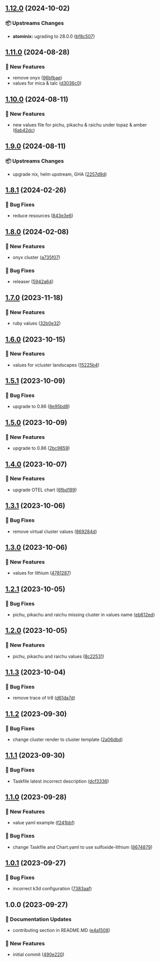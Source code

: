 ## [1.12.0](https://github.com/AtomiCloud/sulfoxide.lithium/compare/v1.11.0...v1.12.0) (2024-10-02)


### 📦 Upstreams Changes

* **atominix:** ugrading to 28.0.0 ([bf8c507](https://github.com/AtomiCloud/sulfoxide.lithium/commit/bf8c50702a3db098a2b6a4fb1db1ced41c514abc))

## [1.11.0](https://github.com/AtomiCloud/sulfoxide.lithium/compare/v1.10.0...v1.11.0) (2024-08-28)


### 🚀 New Features

* remove onyx ([96bfbae](https://github.com/AtomiCloud/sulfoxide.lithium/commit/96bfbaeeaf0579f70abf8eb233b8af892782f5c0))
* values for mica & talc ([d3036c0](https://github.com/AtomiCloud/sulfoxide.lithium/commit/d3036c034d2ccb119c9c3d7fe8b02d8c0942f077))

## [1.10.0](https://github.com/AtomiCloud/sulfoxide.lithium/compare/v1.9.0...v1.10.0) (2024-08-11)


### 🚀 New Features

* new values file for pichu, pikachu & raichu under topaz & amber ([6ab42dc](https://github.com/AtomiCloud/sulfoxide.lithium/commit/6ab42dc6661d07669d00d759dac0ed04686257d0))

## [1.9.0](https://github.com/AtomiCloud/sulfoxide.lithium/compare/v1.8.1...v1.9.0) (2024-08-11)


### 📦 Upstreams Changes

* upgrade nix, helm upstream, GHA ([2257d9d](https://github.com/AtomiCloud/sulfoxide.lithium/commit/2257d9d249684909af1b1d6f34d6f8e130ad02b8))

## [1.8.1](https://github.com/AtomiCloud/sulfoxide.lithium/compare/v1.8.0...v1.8.1) (2024-02-26)


### 🐛 Bug Fixes

* reduce resources ([843e3e6](https://github.com/AtomiCloud/sulfoxide.lithium/commit/843e3e6e6bb2207ae22ad23ec7833cdf7c651f78))

## [1.8.0](https://github.com/AtomiCloud/sulfoxide.lithium/compare/v1.7.0...v1.8.0) (2024-02-08)


### 🚀 New Features

* onyx cluster ([a735f07](https://github.com/AtomiCloud/sulfoxide.lithium/commit/a735f07cc2e76bd7a71011a4b21a8c8681250ce1))


### 🐛 Bug Fixes

* releaser ([5942a64](https://github.com/AtomiCloud/sulfoxide.lithium/commit/5942a641322d6a58cc43b9eb37932dba04e9eec7))

## [1.7.0](https://github.com/AtomiCloud/sulfoxide.lithium/compare/v1.6.0...v1.7.0) (2023-11-18)


### 🚀 New Features

* ruby values ([32b0e32](https://github.com/AtomiCloud/sulfoxide.lithium/commit/32b0e32cb56efe6223a0ccc9c744251f374dfa2b))

## [1.6.0](https://github.com/AtomiCloud/sulfoxide.lithium/compare/v1.5.1...v1.6.0) (2023-10-15)


### 🚀 New Features

* values for vcluster landscapes ([15225b4](https://github.com/AtomiCloud/sulfoxide.lithium/commit/15225b4a000842029cfb1707199aff025a2128af))

## [1.5.1](https://github.com/AtomiCloud/sulfoxide.lithium/compare/v1.5.0...v1.5.1) (2023-10-09)


### 🐛 Bug Fixes

* upgrade to 0.86 ([8e95bd8](https://github.com/AtomiCloud/sulfoxide.lithium/commit/8e95bd8d0b2ec9973845bbcbc379c4045e63666d))

## [1.5.0](https://github.com/AtomiCloud/sulfoxide.lithium/compare/v1.4.0...v1.5.0) (2023-10-09)


### 🚀 New Features

* upgrade to 0.86 ([2bc9859](https://github.com/AtomiCloud/sulfoxide.lithium/commit/2bc98599156881488be16903f323dc23a11c9988))

## [1.4.0](https://github.com/AtomiCloud/sulfoxide.lithium/compare/v1.3.1...v1.4.0) (2023-10-07)


### 🚀 New Features

* upgrade OTEL chart ([6fbd199](https://github.com/AtomiCloud/sulfoxide.lithium/commit/6fbd19939eda05849710344ebd42cd72254e81bd))

## [1.3.1](https://github.com/AtomiCloud/sulfoxide.lithium/compare/v1.3.0...v1.3.1) (2023-10-06)


### 🐛 Bug Fixes

* remove virtual cluster values ([869284d](https://github.com/AtomiCloud/sulfoxide.lithium/commit/869284dadb260a54992482b1e7ab79c7c2ad1dcc))

## [1.3.0](https://github.com/AtomiCloud/sulfoxide.lithium/compare/v1.2.1...v1.3.0) (2023-10-06)


### 🚀 New Features

* values for lithium ([4781287](https://github.com/AtomiCloud/sulfoxide.lithium/commit/4781287a8301e128a7a1e02510fd5127d5ea1427))

## [1.2.1](https://github.com/AtomiCloud/sulfoxide.lithium/compare/v1.2.0...v1.2.1) (2023-10-05)


### 🐛 Bug Fixes

* pichu, pikachu and raichu missing cluster in values name ([eb612ed](https://github.com/AtomiCloud/sulfoxide.lithium/commit/eb612ed44f138d5f3b51249793a724a41f98b862))

## [1.2.0](https://github.com/AtomiCloud/sulfoxide.lithium/compare/v1.1.3...v1.2.0) (2023-10-05)


### 🚀 New Features

* pichu, pikachu and raichu values ([8c22531](https://github.com/AtomiCloud/sulfoxide.lithium/commit/8c225319e4e5ce71d97ab1980d93647bb2e4867f))

## [1.1.3](https://github.com/AtomiCloud/sulfoxide.lithium/compare/v1.1.2...v1.1.3) (2023-10-04)


### 🐛 Bug Fixes

* remove trace of tr8 ([d61da7d](https://github.com/AtomiCloud/sulfoxide.lithium/commit/d61da7d4c8f6d1b6ab71538b4c3eab847ed7ef4f))

## [1.1.2](https://github.com/AtomiCloud/sulfoxide.lithium/compare/v1.1.1...v1.1.2) (2023-09-30)


### 🐛 Bug Fixes

* change cluster render to cluster template ([2a06dbd](https://github.com/AtomiCloud/sulfoxide.lithium/commit/2a06dbd3bc2760f36766083301f0aa69d47363fa))

## [1.1.1](https://github.com/AtomiCloud/sulfoxide.lithium/compare/v1.1.0...v1.1.1) (2023-09-30)


### 🐛 Bug Fixes

* Taskfile latest incorrect description ([dcf3336](https://github.com/AtomiCloud/sulfoxide.lithium/commit/dcf3336c9156f1839c95b3dde609fa96607bd60a))

## [1.1.0](https://github.com/AtomiCloud/sulfoxide.lithium/compare/v1.0.1...v1.1.0) (2023-09-28)


### 🚀 New Features

* value yaml example ([f241bbf](https://github.com/AtomiCloud/sulfoxide.lithium/commit/f241bbf4af88839aa6657391e910989377af5863))


### 🐛 Bug Fixes

* change Taskfile and Chart.yaml to use sulfoxide-lithium ([8674879](https://github.com/AtomiCloud/sulfoxide.lithium/commit/8674879cb65c7a1d299acf99d0da783d62e2d9df))

## [1.0.1](https://github.com/AtomiCloud/sulfoxide.lithium/compare/v1.0.0...v1.0.1) (2023-09-27)


### 🐛 Bug Fixes

* incorrect k3d configuration ([7383aaf](https://github.com/AtomiCloud/sulfoxide.lithium/commit/7383aaf1f31390ce2e67519499667b6233b9d4b0))

## 1.0.0 (2023-09-27)


### 📝 Documentation Updates

* contributing section in README.MD ([e4a1508](https://github.com/AtomiCloud/sulfoxide.lithium/commit/e4a15089fa6b3c35d559a4196983c91c87b09fcb))


### 🚀 New Features

* initial commit ([490e220](https://github.com/AtomiCloud/sulfoxide.lithium/commit/490e2201b44df6db5cd30e75db7455020252d70e))
